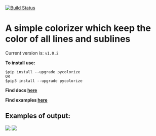[![Build Status](https://travis-ci.org/Kit-Scribe/pycolorize.svg?branch=master)](https://travis-ci.org/Kit-Scribe/pycolorize)

# A simple colorizer which keep the color of all lines and sublines

Current version is: `v1.0.2`

**To install use:**

    $pip install --upgrade pycolorize
    OR
    $pip3 install --upgrade pycolorize
    

**Find docs [here](/docs)**

**Find examples [here](/docs/examples)**

<h2>Examples of output:</h2>

![](/docs/images/pycolorize1_cut.png)
![](/docs/images/pycolorize2_cut.png)
